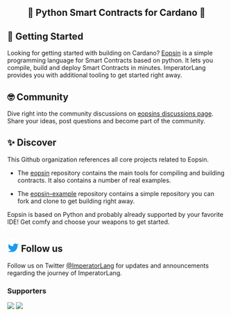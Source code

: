 
<h2 align="center" style="border-bottom: none">🐍 Python Smart Contracts for Cardano 🐍</h2>

## 🚀 Getting Started

Looking for getting started with building on Cardano? [Eopsin](https://github.com/ImperatorLang/eopsin) is a simple programming language for Smart Contracts based on python. It lets you compile, build and deploy Smart Contracts in minutes. ImperatorLang provides you with additional tooling to get started right away.

## 🤓 Community

Dive right into the community discussions on [eopsins discussions page](https://github.com/ImperatorLang/eopsin/discussions). Share your ideas, post questions and become part of the community.

## ✨ Discover

This Github organization references all core projects related to Eopsin.

- The [eopsin](https://github.com/ImperatorLang/eopsin) repository contains the main tools for compiling and building contracts. It also contains a number of real examples.

- The [eopsin-example](https://github.com/ImperatorLang/eopsin-example) repository contains a simple repository you can fork and clone to get building right away.

Eopsin is based on Python and probably already supported by your favorite IDE! Get comfy and choose your weapons to get started.

## <img src="https://raw.githubusercontent.com/CardanoSolutions/ogmios/master/.github/twitter.svg" height="32" /> Follow us

Follow us on Twitter [@ImperatorLang](https://twitter.com/ImperatorLang) for updates and announcements regarding the journey of ImperatorLang.

### Supporters

<a href="https://github.com/MuesliSwapTeam/"><img  src="https://avatars.githubusercontent.com/u/91151317?v=4" width="50" /></a>
<a href="https://github.com/AadaFinance/"><img  src="https://avatars.githubusercontent.com/u/89693711?v=4" width="50" /></a>
 
